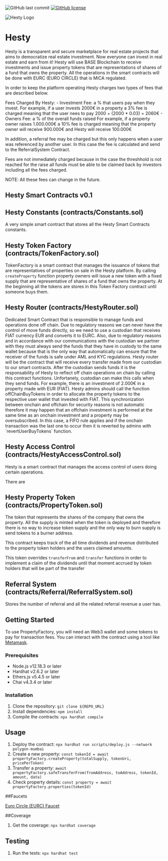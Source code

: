 ![GitHub last commit](https://img.shields.io/github/last-commit/la-bomba-studio/hesty-contract)
[![GitHub license](https://img.shields.io/github/license/portuDAO/manual-de-marca)](https://github.com/la-bomba-studio/hesty-contract/blob/main/LICENSE)

![Hesty Logo](https://dev.hesty.labomba.studio/logo.svg)

# Hesty

Hesty is a transparent and secure marketplace for real estate projects that aims to democratize real estate investment. Now everyone can invest in real estate and earn from it!
Hesty will use BASE Blockchain to receive investments and issue property tokens that are representations
of shares of a fund that owns the property.
All the operations in the smart contracts will be done with EURC (EURO CIRCLE) that is MiCA regulated.

In order to keep the platform operating Hesty charges two types of fees that are described below.

Fees Charged By Hesty:
    - Investment Fee: a % that users pay when they invest.
                        For example, if a user invests 2000€ in a property a 3% fee is charged
                                    meaning that the user nees to pay 2000 + (2000 * 0.03) = 2060€
    - Owners Fee: a % of the overall funds raised
                    For example, if a property owner raises 1.000.000€ a 10% fee is charged 
                                meaning that the property owner will receive 900.000€ and Hesty 
                                   will receive 100.000€ 

In addition, a referral fee may be charged but this only happens
when a user was referenced by another user. In this case the fee is calculated
and send to the ReferralSystem Contract.

Fees are not immediately charged because in the case the threshhold is not reached for the raise
all funds must be able to be claimed back by investors including all the fees charged.


NOTE: All these fees can change in the future.


## Hesty Smart Contracts v0.1

## Hesty Constants (contracts/Constants.sol)

A very simple smart contract that stores all the Hesty Smart Contracts constants.

## Hesty Token Factory (contracts/TokenFactory.sol)

TokenFactory is a smart contract that manages the issuance of tokens that are representatives of
properties on sale in the Hesty platform.
By calling `createProperty` function property owners will issue a new token with a fixed supply 
that are representative of shares of a fund that owns the property.
At the beginning all the tokens are stores in this Token Factory contract until someone buys them.



## Hesty Router (contracts/HestyRouter.sol)

Dedicated Smart Contract that is responsible to manage funds and operations done off chain.
Due to regulatory reasons we can never have the control of move funds directly, so we need
to use a custodian that receives FIAT currency EUR and converts it to EURC.
Also, due to regulatory reasons and in accordance with our communications with the custodian
we partner with they must always send the funds that they have in custody to the same
wallet because that is the only way that automatically can ensure that the receiver of the funds
is safe under AML and KYC regulations.
Hesty router will be the contract that will receive every transfer made from our custodian to our 
smart contracts. After the custodian sends funds it is the responsability of Hesty to reflect off chain 
operations on chain by calling this contract functions. Unfortanely, custodian can make this calls when they send funds.
For example, there is an investment of 2.000€ in a property made with EUR (FIAT). Hesty admins should call the function
offChainBuyTokens in order to allocate the property tokens to the respective user wallet that invested with FIAT.
This synchronization between onchain and offchain for security reasons is not automatic therefore
it may happen that an offchain investment is performed at the same time as an onchain investment and
a property may be oversubscribed. In this case, a FIFO rule applies and if the onchain transaction was 
the last one to occur then it is reverted by admins with ´revertUserBuyTokens´ function.

## Hesty Access Control (contracts/HestyAccessControl.sol)

Hesty is a smart contract that manages the access control of users
doing certain operations.

There are 

## Hesty Property Token (contracts/PropertyToken.sol)

The token that represents the shares of the company that owns the property.
All the supply is minted when the token is deployed and therefore there is no way
to increase token supply and the only way to burn supply is send tokens to a burner 
address.

This contract keeps track of the all time dividends and revenue distributed 
to the property token holders and the users claimed amounts.

This token overrides `transferFrom` and `transfer` functions in order to implement
a claim of the dividends until that moment accrued by token holders that will
be part of the transfer

## Referral System (contracts/Referral/ReferralSystem.sol)

Stores the number of referral and all the related referral revenue a user has.

## Getting Started

To use PropertyFactory, you will need an Web3 wallet and some tokens to pay for transaction fees. You can interact with the contract using a tool like [Metamask](https://metamask.io/).

### Prerequisites

- Node.js v12.18.3 or later
- Hardhat v2.6.2 or later
- Ethers.js v5.4.5 or later
- Chai v4.3.4 or later
### Installation

1. Clone the repository: `git clone ${REPO_URL}`
2. Install dependencies: `npm install`
3. Compile the contracts: `npx hardhat compile`

## Usage

1. Deploy the contract: `npx hardhat run scripts/deploy.js --network polygon-mumbai`
2. Create a new property: `const tokenId = await propertyFactory.createProperty(totalSupply, tokenUri, pricePerToken)`
3. Transfer a property: `await propertyFactory.safeTransferFrom(fromAddress, toAddress, tokenId, amount, data)`
4. Check property details: `const property = await propertyFactory.properties(tokenId)`

##Faucets

[Euro Circle (EURC) Faucet](https://faucet.circle.com/)

##Coverage

1. Get the coverage: `npx hardhat coverage`

## Testing

1. Run the tests: `npx hardhat test`

